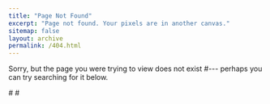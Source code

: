 ```yaml
---
title: "Page Not Found"
excerpt: "Page not found. Your pixels are in another canvas."
sitemap: false
layout: archive
permalink: /404.html
---
```


Sorry, but the page you were trying to view does not exist #--- perhaps you can try searching for it below.

#<script>
#  var GOOG_FIXURL_LANG = 'en';
#  var GOOG_FIXURL_SITE = '{{ site.url }}'
#</script>
#<script src="https://linkhelp.clients.google.com/tbproxy/lh/wm/fixurl.js">
#</script>
